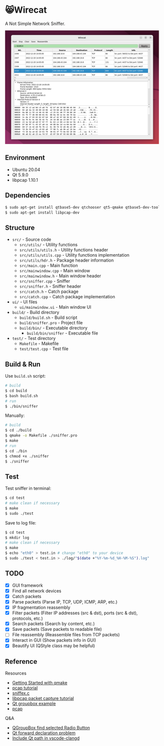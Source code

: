 :smile_cat:Wirecat
======

A Not Simple Network Sniffer.

![demo](doc/img/demo.png)

Environment
-----
* Ubuntu 20.04
* Qt 5.9.0
* libpcap 1.10.1

Dependencies
-----
```bash
$ sudo apt-get install qtbase5-dev qtchooser qt5-qmake qtbase5-dev-tools
$ sudo apt-get install libpcap-dev
```

Structure
-----
* `src/` - Source code
  * `src/utils/` - Utility functions
  * `src/utils/utils.h` - Utility functions header
  * `src/utils/utils.cpp` - Utility functions implementation
  * `src/utils/hdr.h` - Package header information
  * `src/main.cpp` - Main function
  * `src/mainwindow.cpp` - Main window
  * `src/mainwindow.h` - Main window header
  * `src/sniffer.cpp` - Sniffer
  * `src/sniffer.h` - Sniffer header
  * `src/catch.h` - Catch package
  * `src/catch.cpp` - Catch package implementation
* `ui/` - UI files
  * `ui/mainwindow.ui` - Main window UI
* `build/` - Build directory
  * `build/build.sh` - Build script
  * `build/sniffer.pro` - Project file
  * `build/bin/` - Executable directory
    * `build/bin/sniffer` - Executable file
* `test/` - Test directory
  * `Makefile` - Makefile
  * `test/test.cpp` - Test file

Build & Run
-----

Use `build.sh` script: 


```bash
# build
$ cd build
$ bash build.sh
# run
$ ./bin/sniffer
```

Manually: 

```bash
# build
$ cd ./build
$ qmake -o Makefile ./sniffer.pro
$ make
# run
$ cd ./bin
$ chmod +x ./sniffer 
$ ./sniffer
```

Test
-----

Test sniffer in terminal: 

```bash
$ cd test
# make clean if necessary
$ make
$ sudo ./test
```

Save to log file: 

```bash
$ cd test
$ mkdir log
# make clean if necessary
$ make
$ echo "eth0" > test.in # change "eth0" to your device
$ sudo ./test < test.in > ./log/"$(date +"%Y-%m-%d_%H-%M-%S").log"
```

TODO
-----
* [x] GUI framework
* [x] Find all network devices
* [x] Catch packets
* [x] Parse packets (Parse IP, TCP, UDP, ICMP, ARP, etc.)
* [x] IP fragmentation reassembly
* [x] Filter packets (Filter IP addresses (src & dst), ports (src & dst), protocols, etc.)
* [x] Search packets (Search by content, etc.)
* [x] Save packets (Save packets to readable file)
* [ ] File reassembly (Reassemble files from TCP packets)
* [x] Interact in GUI (Show packets info in GUI)
* [x] Beautify UI (QStyle class may be helpful)

Reference
-----
Resources
* [Getting Started with qmake](https://doc.qt.io/qt-6.2/qmake-tutorial.html)
* [pcap tutorial](https://www.tcpdump.org/pcap.html)
* [sniffex.c](https://www.tcpdump.org/other/sniffex.c)
* [libpcap packet capture tutorial](http://yuba.stanford.edu/~casado/pcap/)
* [Qt groupbox example](https://doc.qt.io/qt-5/qtwidgets-widgets-groupbox-example.html)
* [pcap](https://www.tcpdump.org/manpages/pcap.3pcap.html)

Q&A
* [QGroupBox find selected Radio Button](https://stackoverflow.com/questions/43106746/qgroupbox-find-selected-radio-button)
* [Qt forward declaration problem](https://stackoverflow.com/questions/21113581/qt-invalid-use-of-incomplete-type-and-forward-declaration)
* [Include Qt path in vscode-clangd](https://stackoverflow.com/questions/61206703/is-there-includepath-option-in-clangd#answer-69269142)